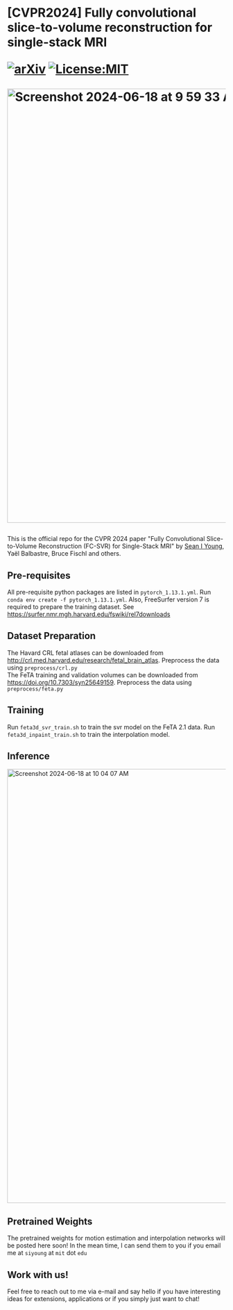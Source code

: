 <h1>[CVPR2024] Fully convolutional slice-to-volume reconstruction for single-stack MRI

[![arXiv](https://img.shields.io/badge/arXiv-2312.03102-b31b1b.svg)](https://arxiv.org/abs/2312.03102)
[![License:MIT](https://img.shields.io/badge/License-MIT-blue.svg)](LICENSE)

<img width="1000" alt="Screenshot 2024-06-18 at 9 59 33 AM" src="https://github.com/seannz/svr/assets/1659747/ed3a7684-15db-4975-8ff7-53dd6b8eaaf1"></h1>

This is the official repo for the CVPR 2024 paper "Fully Convolutional Slice-to-Volume Reconstruction (FC-SVR) for Single-Stack MRI" by [Sean I Young](https://seaniyoung.com), Yaël Balbastre, Bruce Fischl and others.

<h2>Pre-requisites</h2>

All pre-requisite python packages are listed in `pytorch_1.13.1.yml`. Run `conda env create -f pytorch_1.13.1.yml`.
Also, FreeSurfer version 7 is required to prepare the training dataset. See https://surfer.nmr.mgh.harvard.edu/fswiki/rel7downloads</br>

<h2>Dataset Preparation</h2>

The Havard CRL fetal atlases can be downloaded from http://crl.med.harvard.edu/research/fetal_brain_atlas. Preprocess the data using `preprocess/crl.py` </br>
The FeTA training and validation volumes can be downloaded from https://doi.org/10.7303/syn25649159. Preprocess the data using `preprocess/feta.py` </br>

<h2>Training</h2>

Run `feta3d_svr_train.sh` to train the svr model on the FeTA 2.1 data. Run `feta3d_inpaint_train.sh` to train the interpolation model.

<h2>Inference</h2>
<img width="1000" alt="Screenshot 2024-06-18 at 10 04 07 AM" src="https://github.com/seannz/svr/assets/1659747/1a42eabd-9ccf-42cc-8e68-8b71536bba5a">

<h2>Pretrained Weights</h2>

The pretrained weights for motion estimation and interpolation networks will be posted here soon!  In the mean time, I can send them to you if you email me at `siyoung` at `mit` dot `edu` 

<h2>Work with us!</h2>

Feel free to reach out to me via e-mail and say hello if you have interesting ideas for  extensions, applications or if you simply just want to chat!
